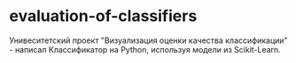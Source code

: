 # evaluation-of-classifiers
Унивеситетский проект "Визуализация оценки качества классификации" - написал Классификатор на Python, используя модели из Scikit-Learn. 
